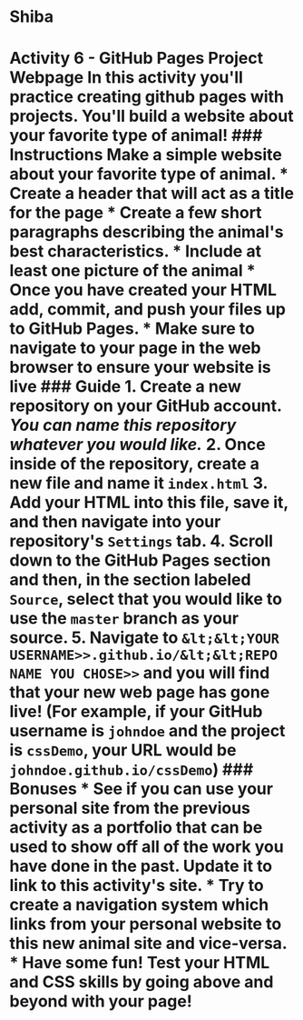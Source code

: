 # Shiba
# Activity 6 - GitHub Pages Project Webpage  In this activity you'll practice creating github pages with projects. You'll build a website about your favorite type of animal!  ### Instructions  Make a simple website about your favorite type of animal.  * Create a header that will act as a title for the page * Create a few short paragraphs describing the animal's best characteristics.  * Include at least one picture of the animal  * Once you have created your HTML add, commit, and push your files up to GitHub Pages.   * Make sure to navigate to your page in the web browser to ensure your website is live  ### Guide  1. Create a new repository on your GitHub account. *You can name this repository whatever you would like.* 2. Once inside of the repository, create a new file and name it `index.html` 3. Add your HTML into this file, save it, and then navigate into your repository's `Settings` tab. 4. Scroll down to the GitHub Pages section and then, in the section labeled `Source`, select that you would like to use the `master` branch as your source. 5. Navigate to `&lt;&lt;YOUR USERNAME>>.github.io/&lt;&lt;REPO NAME YOU CHOSE>>` and you will find that your new web page has gone live! (For example, if your GitHub username is `johndoe` and the project is `cssDemo`, your URL would be `johndoe.github.io/cssDemo`)   ### Bonuses  * See if you can use your personal site from the previous activity as a portfolio that can be used to show off all of the work you have done in the past. Update it to link to this activity's site. * Try to create a navigation system which links from your personal website to this new animal site and vice-versa. * Have some fun! Test your HTML and CSS skills by going above and beyond with your page!
